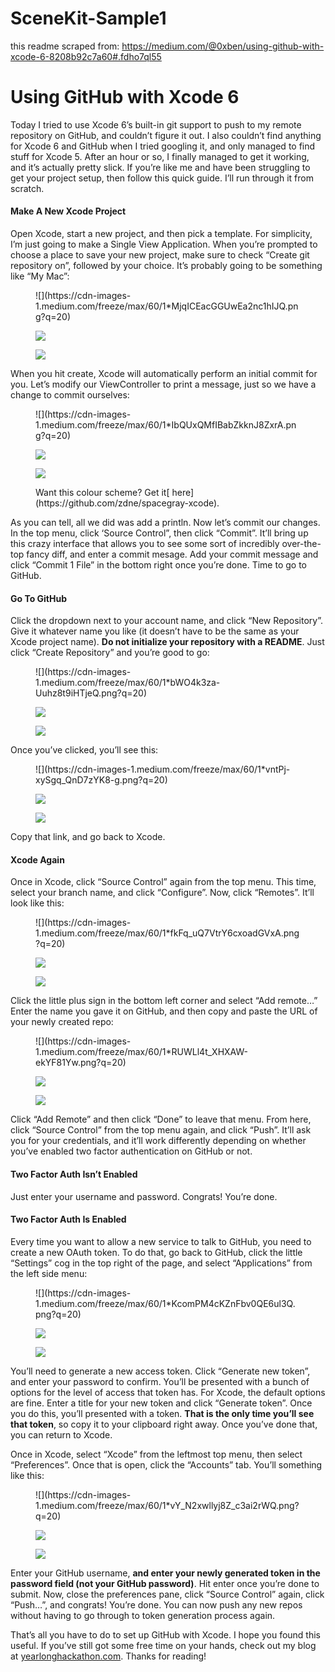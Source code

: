 # SceneKit-Sample1

this readme scraped from: https://medium.com/@0xben/using-github-with-xcode-6-8208b92c7a60#.fdho7ql55

# Using GitHub with Xcode 6

Today I tried to use Xcode 6’s built-in git support to push to my remote repository on GitHub, and couldn’t figure it out. I also couldn’t find anything for Xcode 6 and GitHub when I tried googling it, and only managed to find stuff for Xcode 5\. After an hour or so, I finally managed to get it working, and it’s actually pretty slick. If you’re like me and have been struggling to get your project setup, then follow this quick guide. I’ll run through it from scratch.

#### Make A New Xcode Project

Open Xcode, start a new project, and then pick a template. For simplicity, I’m just going to make a Single View Application. When you’re prompted to choose a place to save your new project, make sure to check “Create git repository on”, followed by your choice. It’s probably going to be something like “My Mac”:

<figure name="2516" id="2516" class="graf--figure graf-after--p">

<div class="aspectRatioPlaceholder is-locked" style="max-width: 700px; max-height: 137px;">

<div class="progressiveMedia js-progressiveMedia graf-image is-canvasLoaded is-imageLoaded" data-image-id="1*MjqICEacGGUwEa2nc1hIJQ.png" data-width="702" data-height="137" data-action="zoom" data-action-value="1*MjqICEacGGUwEa2nc1hIJQ.png" data-scroll="native">![](https://cdn-images-1.medium.com/freeze/max/60/1*MjqICEacGGUwEa2nc1hIJQ.png?q=20)

<canvas class="progressiveMedia-canvas js-progressiveMedia-canvas" width="75" height="13"></canvas>

![](https://cdn-images-1.medium.com/max/1600/1*MjqICEacGGUwEa2nc1hIJQ.png)

<noscript class="js-progressiveMedia-inner"><img class="progressiveMedia-noscript js-progressiveMedia-inner" src="https://cdn-images-1.medium.com/max/1600/1*MjqICEacGGUwEa2nc1hIJQ.png"></noscript>

</div>

</div>

</figure>

When you hit create, Xcode will automatically perform an initial commit for you. Let’s modify our ViewController to print a message, just so we have a change to commit ourselves:

<figure name="bc5e" id="bc5e" class="graf--figure graf-after--p">

<div class="aspectRatioPlaceholder is-locked" style="max-width: 700px; max-height: 448px;">

<div class="progressiveMedia js-progressiveMedia graf-image is-canvasLoaded is-imageLoaded" data-image-id="1*IbQUxQMfIBabZkknJ8ZxrA.png" data-width="707" data-height="452" data-action="zoom" data-action-value="1*IbQUxQMfIBabZkknJ8ZxrA.png" data-scroll="native">![](https://cdn-images-1.medium.com/freeze/max/60/1*IbQUxQMfIBabZkknJ8ZxrA.png?q=20)

<canvas class="progressiveMedia-canvas js-progressiveMedia-canvas" width="75" height="47"></canvas>

![](https://cdn-images-1.medium.com/max/1600/1*IbQUxQMfIBabZkknJ8ZxrA.png)

<noscript class="js-progressiveMedia-inner"><img class="progressiveMedia-noscript js-progressiveMedia-inner" src="https://cdn-images-1.medium.com/max/1600/1*IbQUxQMfIBabZkknJ8ZxrA.png"></noscript>

</div>

</div>

<figcaption class="imageCaption">Want this colour scheme? Get it[ here](https://github.com/zdne/spacegray-xcode).</figcaption>

</figure>

As you can tell, all we did was add a println. Now let’s commit our changes. In the top menu, click ‘Source Control”, then click “Commit”. It’ll bring up this crazy interface that allows you to see some sort of incredibly over-the-top fancy diff, and enter a commit mesage. Add your commit message and click “Commit 1 File” in the bottom right once you’re done. Time to go to GitHub.

#### Go To GitHub

Click the dropdown next to your account name, and click “New Repository”. Give it whatever name you like (it doesn’t have to be the same as your Xcode project name). **Do not initialize your repository with a README**. Just click “Create Repository” and you’re good to go:

<figure name="ee4a" id="ee4a" class="graf--figure graf-after--p">

<div class="aspectRatioPlaceholder is-locked" style="max-width: 700px; max-height: 439px;">

<div class="progressiveMedia js-progressiveMedia graf-image is-canvasLoaded is-imageLoaded" data-image-id="1*bWO4k3za-Uuhz8t9iHTjeQ.png" data-width="769" data-height="482" data-action="zoom" data-action-value="1*bWO4k3za-Uuhz8t9iHTjeQ.png" data-scroll="native">![](https://cdn-images-1.medium.com/freeze/max/60/1*bWO4k3za-Uuhz8t9iHTjeQ.png?q=20)

<canvas class="progressiveMedia-canvas js-progressiveMedia-canvas" width="75" height="46"></canvas>

![](https://cdn-images-1.medium.com/max/1600/1*bWO4k3za-Uuhz8t9iHTjeQ.png)

<noscript class="js-progressiveMedia-inner"><img class="progressiveMedia-noscript js-progressiveMedia-inner" src="https://cdn-images-1.medium.com/max/1600/1*bWO4k3za-Uuhz8t9iHTjeQ.png"></noscript>

</div>

</div>

</figure>

Once you’ve clicked, you’ll see this:

<figure name="0f5f" id="0f5f" class="graf--figure graf-after--p">

<div class="aspectRatioPlaceholder is-locked" style="max-width: 700px; max-height: 117px;">

<div class="progressiveMedia js-progressiveMedia graf-image is-canvasLoaded is-imageLoaded" data-image-id="1*vntPj-xySgq_QnD7zYK8-g.png" data-width="787" data-height="131" data-action="zoom" data-action-value="1*vntPj-xySgq_QnD7zYK8-g.png" data-scroll="native">![](https://cdn-images-1.medium.com/freeze/max/60/1*vntPj-xySgq_QnD7zYK8-g.png?q=20)

<canvas class="progressiveMedia-canvas js-progressiveMedia-canvas" width="75" height="11"></canvas>

![](https://cdn-images-1.medium.com/max/1600/1*vntPj-xySgq_QnD7zYK8-g.png)

<noscript class="js-progressiveMedia-inner"><img class="progressiveMedia-noscript js-progressiveMedia-inner" src="https://cdn-images-1.medium.com/max/1600/1*vntPj-xySgq_QnD7zYK8-g.png"></noscript>

</div>

</div>

</figure>

Copy that link, and go back to Xcode.

#### Xcode Again

Once in Xcode, click “Source Control” again from the top menu. This time, select your branch name, and click “Configure”. Now, click “Remotes”. It’ll look like this:

<figure name="a27c" id="a27c" class="graf--figure graf-after--p">

<div class="aspectRatioPlaceholder is-locked" style="max-width: 687px; max-height: 468px;">

<div class="progressiveMedia js-progressiveMedia graf-image is-canvasLoaded is-imageLoaded" data-image-id="1*fkFq_uQ7VtrY6cxoadGVxA.png" data-width="687" data-height="468" data-scroll="native">![](https://cdn-images-1.medium.com/freeze/max/60/1*fkFq_uQ7VtrY6cxoadGVxA.png?q=20)

<canvas class="progressiveMedia-canvas js-progressiveMedia-canvas" width="75" height="50"></canvas>

![](https://cdn-images-1.medium.com/max/1600/1*fkFq_uQ7VtrY6cxoadGVxA.png)

<noscript class="js-progressiveMedia-inner"><img class="progressiveMedia-noscript js-progressiveMedia-inner" src="https://cdn-images-1.medium.com/max/1600/1*fkFq_uQ7VtrY6cxoadGVxA.png"></noscript>

</div>

</div>

</figure>

Click the little plus sign in the bottom left corner and select “Add remote…” Enter the name you gave it on GitHub, and then copy and paste the URL of your newly created repo:

<figure name="81ce" id="81ce" class="graf--figure graf-after--p">

<div class="aspectRatioPlaceholder is-locked" style="max-width: 688px; max-height: 469px;">

<div class="progressiveMedia js-progressiveMedia graf-image is-canvasLoaded is-imageLoaded" data-image-id="1*RUWLl4t_XHXAW-ekYF81Yw.png" data-width="688" data-height="469" data-scroll="native">![](https://cdn-images-1.medium.com/freeze/max/60/1*RUWLl4t_XHXAW-ekYF81Yw.png?q=20)

<canvas class="progressiveMedia-canvas js-progressiveMedia-canvas" width="75" height="50"></canvas>

![](https://cdn-images-1.medium.com/max/1600/1*RUWLl4t_XHXAW-ekYF81Yw.png)

<noscript class="js-progressiveMedia-inner"><img class="progressiveMedia-noscript js-progressiveMedia-inner" src="https://cdn-images-1.medium.com/max/1600/1*RUWLl4t_XHXAW-ekYF81Yw.png"></noscript>

</div>

</div>

</figure>

Click “Add Remote” and then click “Done” to leave that menu. From here, click “Source Control” from the top menu again, and click “Push”. It’ll ask you for your credentials, and it’ll work differently depending on whether you’ve enabled two factor authentication on GitHub or not.

#### Two Factor Auth Isn’t Enabled

Just enter your username and password. Congrats! You’re done.

#### Two Factor Auth Is Enabled

Every time you want to allow a new service to talk to GitHub, you need to create a new OAuth token. To do that, go back to GitHub, click the little “Settings” cog in the top right of the page, and select “Applications” from the left side menu:

<figure name="812e" id="812e" class="graf--figure graf-after--p">

<div class="aspectRatioPlaceholder is-locked" style="max-width: 700px; max-height: 218px;">

<div class="progressiveMedia js-progressiveMedia graf-image is-canvasLoaded is-imageLoaded" data-image-id="1*KcomPM4cKZnFbv0QE6ul3Q.png" data-width="741" data-height="231" data-action="zoom" data-action-value="1*KcomPM4cKZnFbv0QE6ul3Q.png" data-scroll="native">![](https://cdn-images-1.medium.com/freeze/max/60/1*KcomPM4cKZnFbv0QE6ul3Q.png?q=20)

<canvas class="progressiveMedia-canvas js-progressiveMedia-canvas" width="75" height="22"></canvas>

![](https://cdn-images-1.medium.com/max/1600/1*KcomPM4cKZnFbv0QE6ul3Q.png)

<noscript class="js-progressiveMedia-inner"><img class="progressiveMedia-noscript js-progressiveMedia-inner" src="https://cdn-images-1.medium.com/max/1600/1*KcomPM4cKZnFbv0QE6ul3Q.png"></noscript>

</div>

</div>

</figure>

You’ll need to generate a new access token. Click “Generate new token”, and enter your password to confirm. You’ll be presented with a bunch of options for the level of access that token has. For Xcode, the default options are fine. Enter a title for your new token and click “Generate token”. Once you do this, you’ll presented with a token. **That is the only time you’ll see that token**, so copy it to your clipboard right away. Once you’ve done that, you can return to Xcode.

Once in Xcode, select “Xcode” from the leftmost top menu, then select “Preferences”. Once that is open, click the “Accounts” tab. You’ll something like this:

<figure name="a401" id="a401" class="graf--figure graf-after--p">

<div class="aspectRatioPlaceholder is-locked" style="max-width: 445px; max-height: 445px;">

<div class="progressiveMedia js-progressiveMedia graf-image is-canvasLoaded is-imageLoaded" data-image-id="1*vY_N2xwllyj8Z_c3ai2rWQ.png" data-width="445" data-height="445" data-scroll="native">![](https://cdn-images-1.medium.com/freeze/max/60/1*vY_N2xwllyj8Z_c3ai2rWQ.png?q=20)

<canvas class="progressiveMedia-canvas js-progressiveMedia-canvas" width="75" height="75"></canvas>

![](https://cdn-images-1.medium.com/max/1600/1*vY_N2xwllyj8Z_c3ai2rWQ.png)

<noscript class="js-progressiveMedia-inner"><img class="progressiveMedia-noscript js-progressiveMedia-inner" src="https://cdn-images-1.medium.com/max/1600/1*vY_N2xwllyj8Z_c3ai2rWQ.png"></noscript>

</div>

</div>

</figure>

Enter your GitHub username, **and enter your newly generated token in the password field (not your GitHub password)**. Hit enter once you’re done to submit. Now, close the preferences pane, click “Source Control” again, click “Push…”, and congrats! You’re done. You can now push any new repos without having to go through to token generation process again.

That’s all you have to do to set up GitHub with Xcode. I hope you found this useful. If you’ve still got some free time on your hands, check out my blog at [yearlonghackathon.com](http://yearlonghackathon.com/). Thanks for reading!
